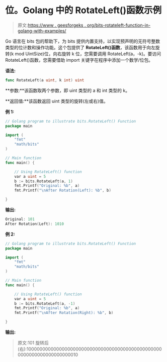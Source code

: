 # 位。Golang 中的 RotateLeft()函数示例

> 原文:[https://www . geesforgeks . org/bits-rotateleft-function-in-golang-with-examples/](https://www.geeksforgeeks.org/bits-rotateleft-function-in-golang-with-examples/)

Go 语言在 bits 包的帮助下，为 bits 提供内置支持，以实现预声明的无符号整数类型的位计数和操作功能。这个包提供了 **RotateLeft()函数**，该函数用于向左旋转(k mod UintSize)位，向右旋转 k 位，您需要调用 RotateLeft(a，-k)。要访问 RotateLeft()函数，您需要借助 import 关键字在程序中添加一个数学/位包。

**语法:**

```go
func RotateLeft(a uint, k int) uint
```

**参数:**该函数取两个参数，即 uint 类型的 a 和 int 类型的 k。

**返回值:**该函数返回 uint 类型的旋转(左或右)值。

**例 1:**

```go
// Golang program to illustrate bits.RotateLeft() Function
package main

import (
    "fmt"
    "math/bits"
)

// Main function
func main() {

    // Using RotateLeft() function
    var a uint = 5
    b := bits.RotateLeft(a, 1)
    fmt.Printf("Original: %b", a)
    fmt.Printf("\nAfter Rotation(Left): %b", b)

}
```

**输出:**

```go
Original: 101
After Rotation(Left): 1010

```

**例 2:**

```go
// Golang program to illustrate bits.RotateLeft() Function
package main

import (
    "fmt"
    "math/bits"
)

// Main function
func main() {

    // Using RotateLeft() function
    var a uint = 5
    b := bits.RotateLeft(a, -1)
    fmt.Printf("Original: %b", a)
    fmt.Printf("\nAfter Rotation(Right): %b", b)

}
```

**输出:**

> 原文:101
> 旋转后(右):10000000000000000000000000000000000000000000000000000000000000000000010